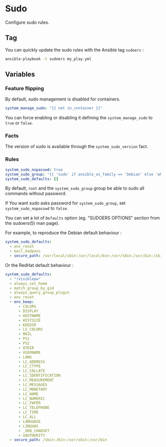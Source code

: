Sudo
====

Configure sudo rules.

Tag
---

You can quickly update the sudo rules with the Ansible tag `sudoers` :

```sh
ansible-playbook -t sudoers my_play.yml
```

Variables
---------

### Feature flipping

By default, sudo management is disabled for containers.

```yaml
system_manage_sudo: "{{ not in_container }}"
```

You can force enabling or disabling it defining the `system_manage_sudo` to `true` or `false`.

### Facts

The version of sudo is available through the `system_sudo_version` fact.

### Rules

```yaml
system_sudo_nopasswd: true
system_sudo_group: "{{ 'sudo' if ansible_os_family == 'Debian' else 'wheel' }}"
system_sudo_defaults: []
```

By default, `root` and the `system_sudo_group` group be able to sudo all commands without password.

If You want sudo asks password for `system_sudo_group`, set `system_sudo_nopasswd` to `false`.

You can set a lot of `Defaults` option (eg. "SUDOERS OPTIONS" section from the sudoers(5) man page).

For example, to reproduce the Debian default behaviour :

```yaml
system_sudo_defaults:
  - env_reset
  - mail_badpass
  - secure_path: /usr/local/sbin:/usr/local/bin:/usr/sbin:/usr/bin:/sbin:/bin
```

Or the RedHat default behaviour :

```yaml
system_sudo_defaults:
  - "!visiblepw"
  - always_set_home
  - match_group_by_gid
  - always_query_group_plugin
  - env_reset
  - env_keep:
      - COLORS
      - DISPLAY
      - HOSTNAME
      - HISTSIZE
      - KDEDIR
      - LS_COLORS
      - MAIL
      - PS1
      - PS2
      - QTDIR
      - USERNAME
      - LANG
      - LC_ADDRESS
      - LC_CTYPE
      - LC_COLLATE
      - LC_IDENTIFICATION
      - LC_MEASUREMENT
      - LC_MESSAGES
      - LC_MONETARY
      - LC_NAME
      - LC_NUMERIC
      - LC_PAPER
      - LC_TELEPHONE
      - LC_TIME
      - LC_ALL
      - LANGUAGE
      - LINGUAS
      - _XKB_CHARSET
      - XAUTHORITY
  - secure_path: /sbin:/bin:/usr/sbin:/usr/bin
```
